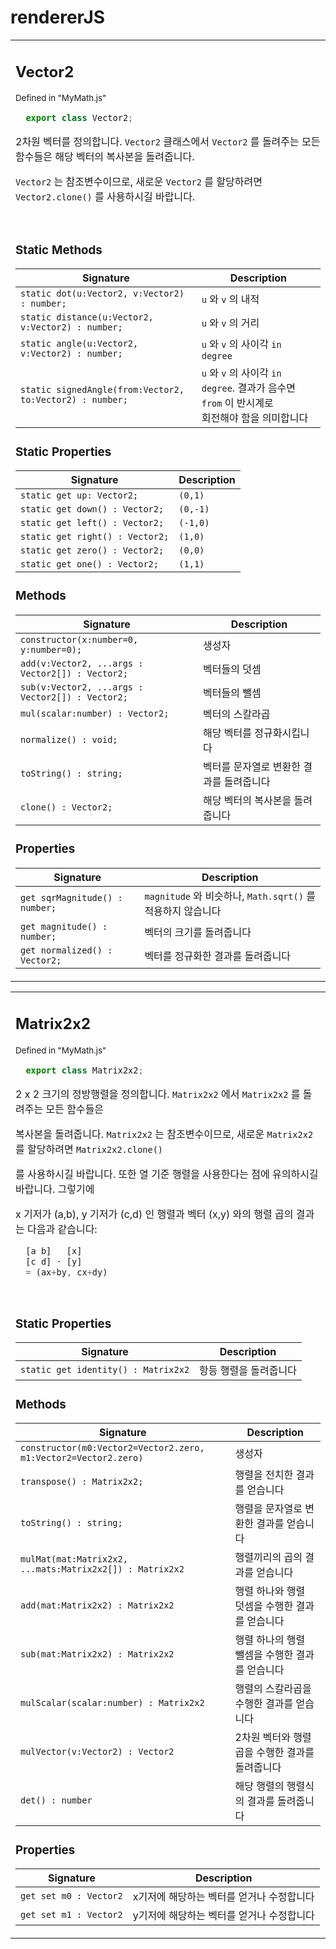 # rendererJS

<table><tr><td>
  
   ## Vector2
  <sub> Defined in "MyMath.js"</sub>
  ``` js
    export class Vector2;
  ```
  2차원 벡터를 정의합니다. `Vector2` 클래스에서 `Vector2` 를 돌려주는 모든 함수들은
  해당 벡터의 복사본을 돌려줍니다. <br>

  `Vector2` 는 참조변수이므로, 새로운 `Vector2` 를 할당하려면 `Vector2.clone()` 를 사용하시길 바랍니다. 

  <br>
  
  ### Static Methods
  |Signature|Description|
  |-|-|
  |`static dot(u:Vector2, v:Vector2) : number;`|`u` 와 `v` 의 내적|
  |`static distance(u:Vector2, v:Vector2) : number;`|`u` 와 `v` 의 거리|
  |`static angle(u:Vector2, v:Vector2) : number;`|`u` 와 `v` 의 사이각 `in degree`|
  |`static signedAngle(from:Vector2, to:Vector2) : number;`|`u` 와 `v` 의 사이각 `in degree`. 결과가 음수면 `from` 이 반시계로<br> 회전해야 함을 의미합니다|

  ### Static Properties
  |Signature|Description|
  |-|-|
  |`static get up: Vector2;`|`(0,1)`|
  |`static get down() : Vector2;`|`(0,-1)`|
  |`static get left() : Vector2;`|`(-1,0)`|
  |`static get right() : Vector2;`|`(1,0)`|
  |`static get zero() : Vector2;`|`(0,0)`|
  |`static get one() : Vector2;`|`(1,1)`|


  ### Methods
  |Signature|Description|
  |-|-|
  |`constructor(x:number=0, y:number=0);`|생성자|
  |`add(v:Vector2, ...args : Vector2[]) : Vector2;`|벡터들의 덧셈|
  |`sub(v:Vector2, ...args : Vector2[]) : Vector2;`|벡터들의 뺄셈|
  |`mul(scalar:number) : Vector2;`|벡터의 스칼라곱|
  |`normalize() : void;`|해당 벡터를 정규화시킵니다|
  |`toString() : string;`|벡터를 문자열로 변환한 결과를 돌려줍니다|
  |`clone() : Vector2;`|해당 벡터의 복사본을 돌려줍니다|
  
  ### Properties
  |Signature|Description|
  |-|-|
  |`get sqrMagnitude() : number;`|`magnitude` 와 비슷하나, `Math.sqrt()` 를 적용하지 않습니다|
  |`get magnitude() : number;`|벡터의 크기를 돌려줍니다|
  |`get normalized() : Vector2;`|벡터를 정규화한 결과를 돌려줍니다|
  
</td></tr></table>



<table><tr><td>

  ## Matrix2x2
   <sub> Defined in "MyMath.js"</sub>
  ``` js
    export class Matrix2x2;
  ```
  2 x 2 크기의 정방행렬을 정의합니다. `Matrix2x2` 에서 `Matrix2x2` 를 돌려주는 모든 함수들은 <br>
  
  복사본을 돌려줍니다. `Matrix2x2` 는 참조변수이므로, 새로운 `Matrix2x2` 를 할당하려면 `Matrix2x2.clone()` <br>
  
  를 사용하시길 바랍니다. 또한 열 기준 행렬을 사용한다는 점에 유의하시길 바랍니다. 그렇기에 <br>
  
  x 기저가 (a,b), y 기저가 (c,d) 인 행렬과 벡터 (x,y) 와의 행렬 곱의 결과는 다음과 같습니다:

  ``` js
    [a b]   [x]  
    [c d] · [y]
    = (ax+by, cx+dy)
  ```

  <br>
  
  ### Static Properties
  |Signature|Description|
  |-|-|
  |`static get identity() : Matrix2x2`|항등 행렬을 돌려줍니다|

  ### Methods
  |Signature|Description|
  |-|-|
  |`constructor(m0:Vector2=Vector2.zero, m1:Vector2=Vector2.zero)`|생성자|
  |`transpose() : Matrix2x2;`|행렬을 전치한 결과를 얻습니다|
  |`toString() : string;`|행렬을 문자열로 변환한 결과를 얻습니다|
  |`mulMat(mat:Matrix2x2, ...mats:Matrix2x2[]) : Matrix2x2`|행렬끼리의 곱의 결과를 얻습니다|
  |`add(mat:Matrix2x2) : Matrix2x2`|행렬 하나와 행렬 덧셈을 수행한 결과를 얻습니다|
  |`sub(mat:Matrix2x2) : Matrix2x2`|행렬 하나의 행렬 뺄셈을 수행한 결과를 얻습니다|
  |`mulScalar(scalar:number) : Matrix2x2`|행렬의 스칼라곱을 수행한 결과를 얻습니다|
  |`mulVector(v:Vector2) : Vector2`|2차원 벡터와 행렬곱을 수행한 결과를 돌려줍니다|
  |`det() : number`|해당 행렬의 행렬식의 결과를 돌려줍니다|

  ### Properties
  |Signature|Description|
  |-|-|
  |`get set m0 : Vector2`|x기저에 해당하는 벡터를 얻거나 수정합니다|
  |`get set m1 : Vector2`|y기저에 해당하는 벡터를 얻거나 수정합니다|
</td></tr></table>


